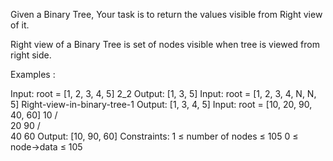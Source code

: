 Given a Binary Tree, Your task is to return the values visible from Right view of it.

Right view of a Binary Tree is set of nodes visible when tree is viewed from right side.

Examples :

Input: root = [1, 2, 3, 4, 5]
     2_2
Output: [1, 3, 5]
Input: root = [1, 2, 3, 4, N, N, 5]
     Right-view-in-binary-tree-1
Output: [1, 3, 4, 5]
Input: root = [10, 20, 90, 40, 60]
     10
    /   \
  20     90
 /   \
40  60 
Output: [10, 90, 60]
Constraints:
1 ≤ number of nodes ≤ 105
0 ≤ node->data ≤ 105